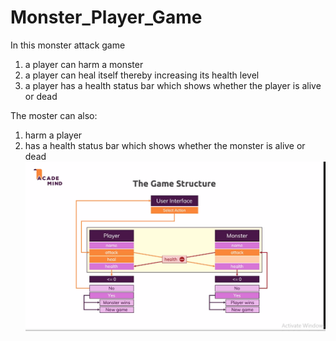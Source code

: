 # Monster_Player_Game


In this monster attack game
1. a player can harm a monster
2. a player can heal itself thereby increasing its health level
3. a player has a health status bar which shows whether the player is alive or dead

The moster can also:
1. harm a player
2. has a health status bar which shows whether the monster is alive or dead
![alt text](Game_structure.PNG "Description goes here")
